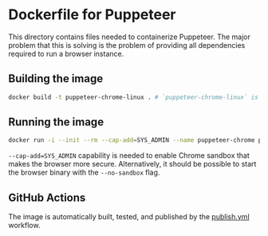 # Dockerfile for Puppeteer

This directory contains files needed to containerize Puppeteer. The major problem
that this is solving is the problem of providing all dependencies required to run a
browser instance.

## Building the image

```bash
docker build -t puppeteer-chrome-linux . # `puppeteer-chrome-linux` is the name of the image.
```

## Running the image

```bash
docker run -i --init --rm --cap-add=SYS_ADMIN --name puppeteer-chrome puppeteer-chrome-linux node -e "`cat test/smoke-test.js`"
```

`--cap-add=SYS_ADMIN` capability is needed to enable Chrome sandbox that makes the browser more secure. Alternatively, it should be possible to start the browser binary with the `--no-sandbox` flag.

## GitHub Actions

The image is automatically built, tested, and published by the [publish.yml](https://github.com/puppeteer/puppeteer/blob/main/.github/workflows/publish.yml) workflow.
